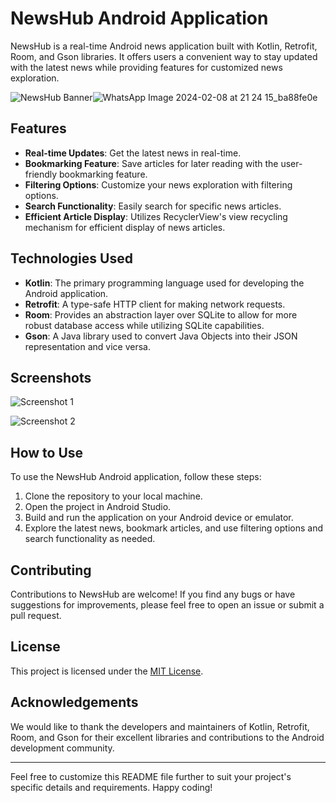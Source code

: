 # NewsHub Android Application

NewsHub is a real-time Android news application built with Kotlin, Retrofit, Room, and Gson libraries. It offers users a convenient way to stay updated with the latest news while providing features for customized news exploration.

![NewsHub Banner](https://github.com/abhayjoshi201/NewsApp/assets/105213625/4b2cbe5d-fbc5-4123-9712-af6e52b63f24)![WhatsApp Image 2024-02-08 at 21 24 15_ba88fe0e](https://github.com/abhayjoshi201/NewsApp/assets/105213625/921eadcb-975b-4768-af6b-5549530c7365)




## Features
- **Real-time Updates**: Get the latest news in real-time.
- **Bookmarking Feature**: Save articles for later reading with the user-friendly bookmarking feature.
- **Filtering Options**: Customize your news exploration with filtering options.
- **Search Functionality**: Easily search for specific news articles.
- **Efficient Article Display**: Utilizes RecyclerView's view recycling mechanism for efficient display of news articles.

## Technologies Used

- **Kotlin**: The primary programming language used for developing the Android application.
- **Retrofit**: A type-safe HTTP client for making network requests.
- **Room**: Provides an abstraction layer over SQLite to allow for more robust database access while utilizing SQLite capabilities.
- **Gson**: A Java library used to convert Java Objects into their JSON representation and vice versa.

## Screenshots

![Screenshot 1](https://github.com/abhayjoshi201/NewsApp/assets/105213625/screenshot1.png)

![Screenshot 2](https://github.com/abhayjoshi201/NewsApp/assets/105213625/screenshot2.png)

## How to Use

To use the NewsHub Android application, follow these steps:

1. Clone the repository to your local machine.
2. Open the project in Android Studio.
3. Build and run the application on your Android device or emulator.
4. Explore the latest news, bookmark articles, and use filtering options and search functionality as needed.

## Contributing

Contributions to NewsHub are welcome! If you find any bugs or have suggestions for improvements, please feel free to open an issue or submit a pull request.

## License

This project is licensed under the [MIT License](LICENSE).

## Acknowledgements

We would like to thank the developers and maintainers of Kotlin, Retrofit, Room, and Gson for their excellent libraries and contributions to the Android development community.

---

Feel free to customize this README file further to suit your project's specific details and requirements. Happy coding!
